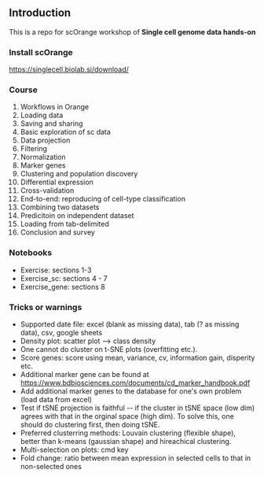 ## Introduction

This is a repo for scOrange workshop of **Single cell genome data hands-on**

### Install scOrange
https://singlecell.biolab.si/download/


### Course
1. Workflows in Orange
2. Loading data
3. Saving and sharing
4. Basic exploration of sc data
5. Data projection
6. Filtering
7. Normalization
8. Marker genes
9. Clustering and population discovery
10. Differential expression
11. Cross-validation
12. End-to-end: reproducing of cell-type classification
13. Combining two datasets
14. Predicitoin on independent dataset
15. Loading from tab-delimited
16. Conclusion and survey

### Notebooks
* Exercise: sections 1-3
* Exercise\_sc: sections 4 - 7
* Exercise\_gene: sections 8

### Tricks or warnings
* Supported date file: excel (blank as missing data), tab (? as missing data), csv, google sheets
* Density plot: scatter plot —> class density
* One cannot do cluster on t-SNE plots (overfitting etc.).
* Score genes: score using mean, variance, cv, information gain, disperity etc.
* Additional marker gene can be found at https://www.bdbiosciences.com/documents/cd_marker_handbook.pdf
* Add additional marker genes to the database for one's own problem (load data from excel)
* Test if tSNE projection is faithful -- if the cluster in tSNE space (low dim) agrees with that in the orginal space (high dim). To solve this, one should do clustering first, then doing tSNE.
* Preferred clusterring methods: Louvain clustering (flexible shape), better than k-means (gaussian shape) and hireachical clustering.
* Multi-selection on plots: cmd key
* Fold change: ratio between mean expression in selected cells to that in non-selected ones
